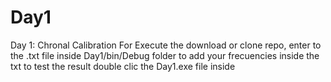# Day1
Day 1: Chronal Calibration
For Execute the download or clone repo, enter to the .txt file inside Day1/bin/Debug folder to add your frecuencies inside the txt 
to test the result double clic the  Day1.exe file inside 
